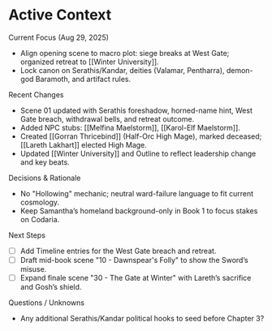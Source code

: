 # Active Context

Current Focus (Aug 29, 2025)
- Align opening scene to macro plot: siege breaks at West Gate; organized retreat to [[Winter University]].
- Lock canon on Serathis/Kandar, deities (Valamar, Pentharra), demon-god Baramoth, and artifact rules.

Recent Changes
- Scene 01 updated with Serathis foreshadow, horned-name hint, West Gate breach, withdrawal bells, and retreat outcome.
- Added NPC stubs: [[Melfina Maelstorm]], [[Karol-Elf Maelstorm]].
- Created [[Gorran Thricebind]] (Half-Orc High Mage), marked deceased; [[Lareth Lakhart]] elected High Mage.
- Updated [[Winter University]] and Outline to reflect leadership change and key beats.

Decisions & Rationale
- No "Hollowing" mechanic; neutral ward-failure language to fit current cosmology.
- Keep Samantha’s homeland background-only in Book 1 to focus stakes on Codaria.

Next Steps
- [ ] Add Timeline entries for the West Gate breach and retreat.
- [ ] Draft mid-book scene "10 - Dawnspear's Folly" to show the Sword’s misuse.
- [ ] Expand finale scene "30 - The Gate at Winter" with Lareth’s sacrifice and Gosh’s shield.

Questions / Unknowns
- Any additional Serathis/Kandar political hooks to seed before Chapter 3?
